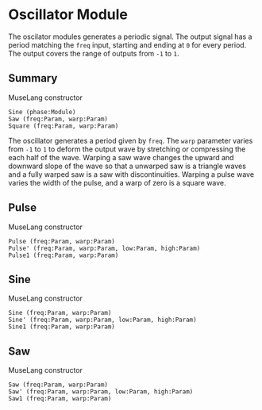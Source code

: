 Oscillator Module
=================

The oscilator modules generates a periodic signal. The output signal has a
period matching the `freq` input, starting and ending at `0` for every period.
The output covers the range of outputs from `-1` to `1`.

## Summary

MuseLang constructor

    Sine (phase:Module)
    Saw (freq:Param, warp:Param)
    Square (freq:Param, warp:Param)

The oscillator generates a period given by `freq`. The `warp` parameter varies
from `-1` to `1` to deform the output wave by stretching or compressing the
each half of the wave. Warping a saw wave changes the upward and downward
slope of the wave so that a unwarped saw is a triangle waves and a fully
warped saw is a saw with discontinuities. Warping a pulse wave varies the
width of the pulse, and a warp of zero is a square wave.

## Pulse

MuseLang constructor

    Pulse (freq:Param, warp:Param)
    Pulse' (freq:Param, warp:Param, low:Param, high:Param)
    Pulse1 (freq:Param, warp:Param)

## Sine

MuseLang constructor

    Sine (freq:Param, warp:Param)
    Sine' (freq:Param, warp:Param, low:Param, high:Param)
    Sine1 (freq:Param, warp:Param)

## Saw

MuseLang constructor

    Saw (freq:Param, warp:Param)
    Saw' (freq:Param, warp:Param, low:Param, high:Param)
    Saw1 (freq:Param, warp:Param)
